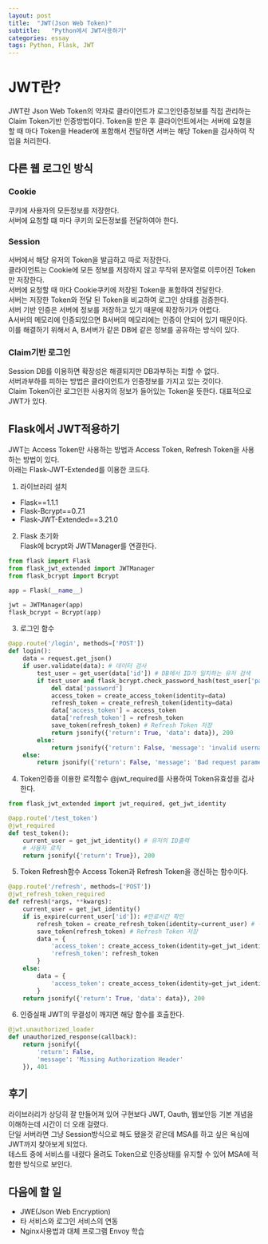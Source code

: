 ```yaml
---
layout: post
title:  "JWT(Json Web Token)"
subtitle:   "Python에서 JWT사용하기"
categories: essay
tags: Python, Flask, JWT
---
```


# JWT란?
JWT란 Json Web Token의 약자로 클라이언트가 로그인인증정보를 직접 관리하는 Claim Token기반 인증방법이다.
Token을 받은 후 클라이언트에서는 서버에 요청을 할 때 마다 Token을 Header에 포함해서 전달하면 서버는 해당 Token을 검사하여 작업을 처리한다.


## 다른 웹 로그인 방식
### Cookie
쿠키에 사용자의 모든정보를 저장한다.  
서버에 요청할 떄 마다 쿠키의 모든정보를 전달하여야 한다.  

### Session
서버에서 해당 유저의 Token을 발급하고 따로 저장한다.  
클라이언트는 Cookie에 모든 정보를 저장하지 않고 무작위 문자열로 이루어진 Token만 저장한다.  
서버에 요청할 때 마다 Cookie쿠키에 저장된 Token을 포함하여 전달한다.  
서버는 저장한 Token와 전달 된 Token을 비교하여 로그인 상태를 검증한다.  
서버 기반 인증은 서버에 정보를 저장하고 있기 때문에 확장하기가 어렵다.  
A서버의 메모리에 인증되있으면 B서버의 메모리에는 인증이 안되어 있기 때문이다.  
이를 해결하기 위해서 A, B서버가 같은 DB에 같은 정보를 공유하는 방식이 있다.

### Claim기반 로그인
Session DB를 이용하면 확장성은 해결되지만 DB과부하는 피할 수 없다.  
서버과부하를 피하는 방법은 클라이언트가 인증정보를 가지고 있는 것이다.  
Claim Token이란 로그인한 사용자의 정보가 들어있는 Token을 뜻한다. 대표적으로 JWT가 있다.


## Flask에서 JWT적용하기
JWT는 Access Token만 사용하는 방법과 Access Token, Refresh Token을 사용하는 방법이 있다.  
아래는 Flask-JWT-Extended를 이용한 코드다.  

1. 라이브러리 설치
  - Flask==1.1.1
  - Flask-Bcrypt==0.7.1
  - Flask-JWT-Extended==3.21.0

2. Flask 초기화  
Flask에 bcrypt와 JWTManager를 연결한다.  

```python
from flask import Flask
from flask_jwt_extended import JWTManager
from flask_bcrypt import Bcrypt

app = Flask(__name__)

jwt = JWTManager(app)
flask_bcrypt = Bcrypt(app)
```

3. 로그인 함수  
```python
@app.route('/login', methods=['POST'])
def login():
    data = request.get_json()
    if user.validate(data): # 데이터 검사
        test_user = get_user(data['id']) # DB에서 ID가 일치하는 유저 검색
        if test_user and flask_bcrypt.check_password_hash(test_user['password'], data['password']):
            del data['password']
            access_token = create_access_token(identity=data)
            refresh_token = create_refresh_token(identity=data)
            data['access_token'] = access_token
            data['refresh_token'] = refresh_token
            save_token(refresh_token) # Refresh Token 저장
            return jsonify({'return': True, 'data': data}), 200
        else:
            return jsonify({'return': False, 'message': 'invalid username or password'}), 401
    else:
        return jsonify({'return': False, 'message': 'Bad request parameters'}), 400
```

4. Token인증을 이용한 로직함수
@jwt_required를 사용하여 Token유효성을 검사한다.

```python
from flask_jwt_extended import jwt_required, get_jwt_identity

@app.route('/test_token')
@jwt_required
def test_token():
    current_user = get_jwt_identity() # 유저의 ID출력
    # 사용자 로직
    return jsonify({'return': True}), 200
```

5. Token Refresh함수
Access Token과 Refresh Token을 갱신하는 함수이다.

```python
@app.route('/refresh', methods=['POST'])
@jwt_refresh_token_required
def refresh(*args, **kwargs):
    current_user = get_jwt_identity()
    if is_expire(current_user['id']): #만료시간 확인
        refresh_token = create_refresh_token(identity=current_user) # 갱신
        save_token(refresh_token) # Refresh Token 저장
        data = {
            'access_token': create_access_token(identity=get_jwt_identity()),
            'refresh_token': refresh_token
        }
    else:
        data = {
            'access_token': create_access_token(identity=get_jwt_identity())
        }
    return jsonify({'return': True, 'data': data}), 200
```

6. 인증실패 
JWT의 무결성이 깨지면 해당 함수를 호출한다.

```python
@jwt.unauthorized_loader
def unauthorized_response(callback):
    return jsonify({
        'return': False,
        'message': 'Missing Authorization Header'
    }), 401
```

## 후기
라이브러리가 상당히 잘 만들어져 있어 구현보다 JWT, Oauth, 웹보안등 기본 개념을 이해하는데 시간이 더 오래 걸렸다.  
단일 서버라면 그냥 Session방식으로 해도 됐을것 같은데 MSA를 하고 싶은 욕심에 JWT까지 찾아보게 되었다.  
테스트 중에 서비스를 내렸다 올려도 Token으로 인증상태를 유지할 수 있어 MSA에 적합한 방식으로 보인다.  

## 다음에 할 일
- JWE(Json Web Encryption)
- 타 서비스와 로그인 서비스의 연동
- Nginx사용법과 대체 프로그램 Envoy 학습